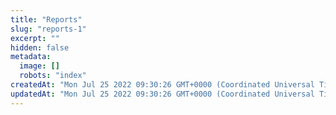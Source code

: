 ```yaml
---
title: "Reports"
slug: "reports-1"
excerpt: ""
hidden: false
metadata: 
  image: []
  robots: "index"
createdAt: "Mon Jul 25 2022 09:30:26 GMT+0000 (Coordinated Universal Time)"
updatedAt: "Mon Jul 25 2022 09:30:26 GMT+0000 (Coordinated Universal Time)"
---
```

